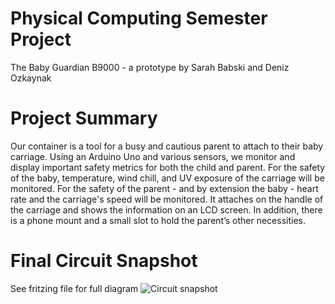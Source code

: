 # Physical Computing Semester Project
The Baby Guardian B9000 - a prototype by Sarah Babski and Deniz Ozkaynak

# Project Summary
Our container is a tool for a busy and cautious parent to attach to their baby carriage. Using an Arduino Uno and various sensors, we monitor and display important safety metrics for both the child and parent. For the safety of the baby, temperature, wind chill, and UV exposure of the carriage will be monitored. For the safety of the parent - and by extension the baby - heart rate and the carriage's speed will be monitored. It attaches on the handle of the carriage and shows the information on an LCD screen. In addition, there is a phone mount and a small slot to hold the parent’s other necessities.

# Final Circuit Snapshot
See fritzing file for full diagram
![Circuit snapshot](https://raw.github.com/Murkantilism/PhysicalComputing/master/img/circuit_diagram.png)

